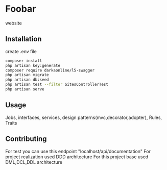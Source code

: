 # Foobar

website

## Installation

create .env file
```bash
composer install
php artisan key:generate
composer require darkaonline/l5-swagger
php artisan migrate
php artisan db:seed
php artisan test --filter SitesControllerTest
php artisan serve
```

## Usage
Jobs, interfaces, services, design patterns(mvc,decorator,adopter), Rules, Traits

## Contributing
For test you can use this endpoint "localhost/api/documentation" 
For project realization used DDD architecture
For this project base used DML,DCL,DDL architecture 





